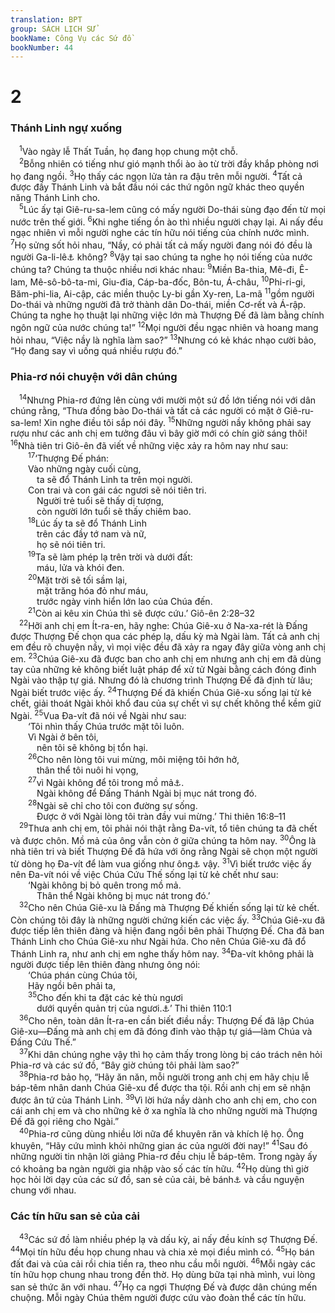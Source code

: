 ```yaml
---
translation: BPT
group: SÁCH LỊCH SỬ
bookName: Công Vụ các Sứ đồ 
bookNumber: 44
---
```


<div class="title"><h1>2</h1><h3>Thánh Linh ngự xuống</h3></div>
<span class="verse cong_2_1"> <sup>1</sup>Vào ngày lễ Thất Tuần, họ đang họp chung một chỗ.<br/></span>
<span class="verse cong_2_2"> <sup>2</sup>Bỗng nhiên có tiếng như gió mạnh thổi ào ào từ trời đầy khắp phòng nơi họ đang ngồi.</span>
<span class="verse cong_2_3"><sup>3</sup>Họ thấy các ngọn lửa tản ra đậu trên mỗi người.</span>
<span class="verse cong_2_4"><sup>4</sup>Tất cả được đầy Thánh Linh và bắt đầu nói các thứ ngôn ngữ khác theo quyền năng Thánh Linh cho.<br/></span>
<span class="verse cong_2_5"> <sup>5</sup>Lúc ấy tại Giê-ru-sa-lem cũng có mấy người Do-thái sùng đạo đến từ mọi nước trên thế giới.</span>
<span class="verse cong_2_6"><sup>6</sup>Khi nghe tiếng ồn ào thì nhiều người chạy lại. Ai nấy đều ngạc nhiên vì mỗi người nghe các tín hữu nói tiếng của chính nước mình.</span>
<span class="verse cong_2_7"><sup>7</sup>Họ sửng sốt hỏi nhau, “Nầy, có phải tất cả mấy người đang nói đó đều là người Ga-li-lê<a data-toggle="tooltip" data-placement="bottom" title="Dân chúng cho rằng người Ga-li-lê chỉ có thể nói được tiếng của họ thôi chứ không thể biết thứ tiếng nào khác.">⚓</a> không?</span>
<span class="verse cong_2_8"><sup>8</sup>Vậy tại sao chúng ta nghe họ nói tiếng của nước chúng ta? Chúng ta thuộc nhiều nơi khác nhau:</span>
<span class="verse cong_2_9"><sup>9</sup>Miền Ba-thia, Mê-đi, Ê-lam, Mê-sô-bô-ta-mi, Giu-đia, Cáp-ba-đốc, Bôn-tu, Á-châu,</span>
<span class="verse cong_2_10"><sup>10</sup>Phi-ri-gi, Băm-phi-lia, Ai-cập, các miền thuộc Ly-bi gần Xy-ren, La-mã</span>
<span class="verse cong_2_11"><sup>11</sup>gồm người Do-thái và những người đã trở thành dân Do-thái, miền Cơ-rết và Á-rập. Chúng ta nghe họ thuật lại những việc lớn mà Thượng Đế đã làm bằng chính ngôn ngữ của nước chúng ta!”</span>
<span class="verse cong_2_12"><sup>12</sup>Mọi người đều ngạc nhiên và hoang mang hỏi nhau, “Việc nầy là nghĩa làm sao?”</span>
<span class="verse cong_2_13"><sup>13</sup>Nhưng có kẻ khác nhạo cười bảo, “Họ đang say vì uống quá nhiều rượu đó.”<br/></span>
<div class="title"><h3>Phia-rơ nói chuyện với dân chúng</h3></div>
<span class="verse cong_2_14"> <sup>14</sup>Nhưng Phia-rơ đứng lên cùng với mười một sứ đồ lớn tiếng nói với dân chúng rằng, “Thưa đồng bào Do-thái và tất cả các người có mặt ở Giê-ru-sa-lem! Xin nghe điều tôi sắp nói đây.</span>
<span class="verse cong_2_15"><sup>15</sup>Những người nầy không phải say rượu như các anh chị em tưởng đâu vì bây giờ mới có chín giờ sáng thôi!</span>
<span class="verse cong_2_16"><sup>16</sup>Nhà tiên tri Giô-ên đã viết về những việc xảy ra hôm nay như sau:<br/></span>
<span class="verse cong_2_17">  <sup>17</sup>‘Thượng Đế phán:<br/>  Vào những ngày cuối cùng,<br/>   ta sẽ đổ Thánh Linh ta trên mọi người.<br/>  Con trai và con gái các ngươi sẽ nói tiên tri.<br/>   Người trẻ tuổi sẽ thấy dị tượng,<br/>   còn người lớn tuổi sẽ thấy chiêm bao.<br/></span>
<span class="verse cong_2_18">  <sup>18</sup>Lúc ấy ta sẽ đổ Thánh Linh<br/>   trên các đầy tớ nam và nữ,<br/>   họ sẽ nói tiên tri.<br/></span>
<span class="verse cong_2_19">  <sup>19</sup>Ta sẽ làm phép lạ trên trời và dưới đất:<br/>   máu, lửa và khói đen.<br/></span>
<span class="verse cong_2_20">  <sup>20</sup>Mặt trời sẽ tối sầm lại,<br/>   mặt trăng hóa đỏ như máu,<br/>   trước ngày vinh hiển lớn lao của Chúa đến.<br/></span>
<span class="verse cong_2_21">  <sup>21</sup>Còn ai kêu xin Chúa thì sẽ được cứu.’ Giô-ên 2:28–32<br/></span>
<span class="verse cong_2_22"> <sup>22</sup>Hỡi anh chị em Ít-ra-en, hãy nghe: Chúa Giê-xu ở Na-xa-rét là Đấng được Thượng Đế chọn qua các phép lạ, dấu kỳ mà Ngài làm. Tất cả anh chị em đều rõ chuyện nầy, vì mọi việc đều đã xảy ra ngay đây giữa vòng anh chị em.</span>
<span class="verse cong_2_23"><sup>23</sup>Chúa Giê-xu đã được ban cho anh chị em nhưng anh chị em đã dùng tay của những kẻ không biết luật pháp để xử tử Ngài bằng cách đóng đinh Ngài vào thập tự giá. Nhưng đó là chương trình Thượng Đế đã định từ lâu; Ngài biết trước việc ấy.</span>
<span class="verse cong_2_24"><sup>24</sup>Thượng Đế đã khiến Chúa Giê-xu sống lại từ kẻ chết, giải thoát Ngài khỏi khổ đau của sự chết vì sự chết không thể kềm giữ Ngài.</span>
<span class="verse cong_2_25"><sup>25</sup>Vua Đa-vít đã nói về Ngài như sau:<br/>  ‘Tôi nhìn thấy Chúa trước mặt tôi luôn.<br/>  Vì Ngài ở bên tôi,<br/>   nên tôi sẽ không bị tổn hại.<br/></span>
<span class="verse cong_2_26">  <sup>26</sup>Cho nên lòng tôi vui mừng, môi miệng tôi hớn hở,<br/>   thân thể tôi nuôi hi vọng,<br/></span>
<span class="verse cong_2_27">  <sup>27</sup>vì Ngài không để tôi trong mồ mả<a data-toggle="tooltip" data-placement="bottom" title="Hay “ha-đe,” nơi người chết ở. Xem thêm câu 31.">⚓</a>.<br/>   Ngài không để Đấng Thánh Ngài bị mục nát trong đó.<br/></span>
<span class="verse cong_2_28">  <sup>28</sup>Ngài sẽ chỉ cho tôi con đường sự sống.<br/>   Được ở với Ngài lòng tôi tràn đầy vui mừng.’ Thi thiên 16:8–11<br/></span>
<span class="verse cong_2_29"> <sup>29</sup>Thưa anh chị em, tôi phải nói thật rằng Đa-vít, tổ tiên chúng ta đã chết và được chôn. Mồ mả của ông vẫn còn ở giữa chúng ta hôm nay.</span>
<span class="verse cong_2_30"><sup>30</sup>Ông là nhà tiên tri và biết Thượng Đế đã hứa với ông rằng Ngài sẽ chọn một người từ dòng họ Đa-vít để làm vua giống như ông<a data-toggle="tooltip" data-placement="bottom" title="Xem II Sam 7:13; Thi 132:11.">⚓</a> vậy.</span>
<span class="verse cong_2_31"><sup>31</sup>Vì biết trước việc ấy nên Đa-vít nói về việc Chúa Cứu Thế sống lại từ kẻ chết như sau:<br/>  ‘Ngài không bị bỏ quên trong mồ mả.<br/>   Thân thể Ngài không bị mục nát trong đó.’<br/></span>
<span class="verse cong_2_32"> <sup>32</sup>Cho nên Chúa Giê-xu là Đấng mà Thượng Đế khiến sống lại từ kẻ chết. Còn chúng tôi đây là những người chứng kiến các việc ấy.</span>
<span class="verse cong_2_33"><sup>33</sup>Chúa Giê-xu đã được tiếp lên thiên đàng và hiện đang ngồi bên phải Thượng Đế. Cha đã ban Thánh Linh cho Chúa Giê-xu như Ngài hứa. Cho nên Chúa Giê-xu đã đổ Thánh Linh ra, như anh chị em nghe thấy hôm nay.</span>
<span class="verse cong_2_34"><sup>34</sup>Đa-vít không phải là người được tiếp lên thiên đàng nhưng ông nói:<br/>  ‘Chúa phán cùng Chúa tôi,<br/>  Hãy ngồi bên phải ta,<br/></span>
<span class="verse cong_2_35">  <sup>35</sup>Cho đến khi ta đặt các kẻ thù ngươi<br/>   dưới quyền quản trị của ngươi.<a data-toggle="tooltip" data-placement="bottom" title="Nguyên văn là “cho đến chừng ta đặt mọi kẻ thù làm bệ chân ngươi.”">⚓</a>’ Thi thiên 110:1<br/></span>
<span class="verse cong_2_36"> <sup>36</sup>Cho nên, toàn dân Ít-ra-en cần biết điều nầy: Thượng Đế đã lập Chúa Giê-xu—Đấng mà anh chị em đã đóng đinh vào thập tự giá—làm Chúa và Đấng Cứu Thế.”<br/></span>
<span class="verse cong_2_37"> <sup>37</sup>Khi dân chúng nghe vậy thì họ cảm thấy trong lòng bị cáo trách nên hỏi Phia-rơ và các sứ đồ, “Bây giờ chúng tôi phải làm sao?”<br/></span>
<span class="verse cong_2_38"> <sup>38</sup>Phia-rơ bảo họ, “Hãy ăn năn, mỗi người trong anh chị em hãy chịu lễ báp-têm nhân danh Chúa Giê-xu để được tha tội. Rồi anh chị em sẽ nhận được ân tứ của Thánh Linh.</span>
<span class="verse cong_2_39"><sup>39</sup>Vì lời hứa nầy dành cho anh chị em, cho con cái anh chị em và cho những kẻ ở xa nghĩa là cho những người mà Thượng Đế đã gọi riêng cho Ngài.”<br/></span>
<span class="verse cong_2_40"> <sup>40</sup>Phia-rơ cũng dùng nhiều lời nữa để khuyên răn và khích lệ họ. Ông khuyên, “Hãy cứu mình khỏi những gian ác của người đời nay!”</span>
<span class="verse cong_2_41"><sup>41</sup>Sau đó những người tin nhận lời giảng Phia-rơ đều chịu lễ báp-têm. Trong ngày ấy có khoảng ba ngàn người gia nhập vào số các tín hữu.</span>
<span class="verse cong_2_42"><sup>42</sup>Họ dùng thì giờ học hỏi lời dạy của các sứ đồ, san sẻ của cải, bẻ bánh<a data-toggle="tooltip" data-placement="bottom" title="Đây có thể có nghĩa là một bữa ăn thường như trong câu 46 hoặc “Bữa Ăn của Chúa,” một bữa ăn đặc biệt mà Chúa Giê-xu dặn các môn đệ dùng để nhớ đến Ngài. Xem câu 46 và Lu 22:14-20.">⚓</a> và cầu nguyện chung với nhau.<br/></span>
<div class="title"><h3>Các tín hữu san sẻ của cải</h3></div>
<span class="verse cong_2_43"> <sup>43</sup>Các sứ đồ làm nhiều phép lạ và dấu kỳ, ai nấy đều kính sợ Thượng Đế.</span>
<span class="verse cong_2_44"><sup>44</sup>Mọi tín hữu đều họp chung nhau và chia xẻ mọi điều mình có.</span>
<span class="verse cong_2_45"><sup>45</sup>Họ bán đất đai và của cải rồi chia tiền ra, theo nhu cầu mỗi người.</span>
<span class="verse cong_2_46"><sup>46</sup>Mỗi ngày các tín hữu họp chung nhau trong đền thờ. Họ dùng bữa tại nhà mình, vui lòng san sẻ thức ăn với nhau.</span>
<span class="verse cong_2_47"><sup>47</sup>Họ ca ngợi Thượng Đế và được dân chúng mến chuộng. Mỗi ngày Chúa thêm người được cứu vào đoàn thể các tín hữu.<br/></span>
